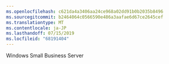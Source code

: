 ```yaml
---
ms.openlocfilehash: c621da4a3406aa24ce968a02dd91b0b2035b8496
ms.sourcegitcommit: b2464064c0566590e486a3aafae6d67ce2645cef
ms.translationtype: MT
ms.contentlocale: ja-JP
ms.lasthandoff: 07/15/2019
ms.locfileid: "68191404"
---
```

Windows Small Business Server
